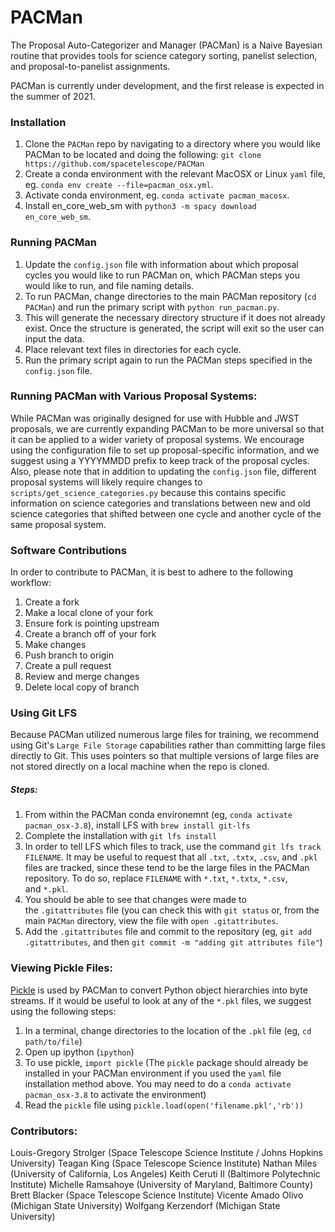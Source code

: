 # PACMan
The Proposal Auto-Categorizer and Manager (PACMan) is a Naive Bayesian routine that provides tools for science category sorting, panelist selection, and proposal-to-panelist assignments.

PACMan is currently under development, and the first release is expected in the summer of 2021.

### Installation
1. Clone the `PACMan` repo by navigating to a directory where you would like PACMan to be located and doing the following:
`git clone https://github.com/spacetelescope/PACMan`
2. Create a conda environment with the relevant MacOSX or Linux `yaml` file, eg. `conda env create --file=pacman_osx.yml`.
3. Activate conda environment, eg. `conda activate pacman_macosx`.
4. Install en_core_web_sm with `python3 -m spacy download en_core_web_sm`.

### Running PACMan
1. Update the `config.json` file with information about which proposal cycles you would like to run PACMan on, which PACMan steps you would like to run, and file naming details.
2. To run PACMan, change directories to the main PACMan repository (`cd PACMan`) and run the primary script with `python run_pacman.py`.
3. This will generate the necessary directory structure if it does not already exist. Once the structure is generated, the script will exit so the user can input the data.
4. Place relevant text files in directories for each cycle.
5. Run the primary script again to run the PACMan steps specified in the `config.json` file. 

### Running PACMan with Various Proposal Systems:
While PACMan was originally designed for use with Hubble and JWST proposals, we are currently expanding PACMan to be more universal so that it can be applied to a wider variety of proposal systems. We encourage using the configuration file to set up proposal-specific information, and we suggest using a YYYYMMDD prefix to keep track of the proposal cycles. Also, please note that in addition to updating the `config.json` file, different proposal systems will likely require changes to `scripts/get_science_categories.py` because this contains specific information on science categories and translations between new and old science categories that shifted between one cycle and another cycle of the same proposal system. 

### Software Contributions
In order to contribute to PACMan, it is best to adhere to the following workflow:
1. Create a fork
2. Make a local clone of your fork
3. Ensure fork is pointing upstream
4. Create a branch off of your fork
5. Make changes
6. Push branch to origin
7. Create a pull request
8. Review and merge changes
9. Delete local copy of branch

### Using Git LFS

Because PACMan utilized numerous large files for training, we recommend using Git's `Large File Storage` capabilities rather than committing large files directly to Git. This uses pointers so that multiple versions of large files are not stored directly on a local machine when the repo is cloned.

##### Steps:
1) From within the PACMan conda environemnt (eg, `conda activate pacman_osx-3.8`), install LFS with `brew install git-lfs`
2) Complete the installation with `git lfs install`
3) In order to tell LFS which files to track, use the command `git lfs track FILENAME`. It may be useful to request that all `.txt`, `.txtx`, `.csv`, and `.pkl` files are tracked, since these tend to be the large files in the PACMan repository. To do so, replace `FILENAME` with `*.txt`, `*.txtx`, `*.csv`, and `*.pkl`.
4) You should be able to see that changes were made to the `.gitattributes` file (you can check this with `git status` or, from the main `PACMan` directory, view the file with `open .gitattributes`.
5) Add the `.gitattributes` file and commit to the repository (eg, `git add .gitattributes`, and then `git commit -m "adding git attributes file"`)

### Viewing Pickle Files:
[Pickle](https://docs.python.org/3/library/pickle.html#) is used by PACMan to convert Python object hierarchies into byte streams. If it would be useful to look at any of the `*.pkl` files, we suggest using the following steps:
1) In a terminal, change directories to the location of the `.pkl` file (eg, `cd path/to/file`)
2) Open up ipython (`ipython`)
3) To use pickle, `import pickle` (The `pickle` package should already be installed in your PACMan environment if you used the `yaml` file installation method above. You may need to do a `conda activate pacman_osx-3.8` to activate the environment)
4) Read the `pickle` file using `pickle.load(open('filename.pkl','rb'))`

### Contributors:
Louis-Gregory Strolger (Space Telescope Science Institute / Johns Hopkins University)
Teagan King (Space Telescope Science Institute)
Nathan Miles (University of California, Los Angeles)
Keith Ceruti II (Baltimore Polytechnic Institute)
Michelle Ramsahoye (University of Maryland, Baltimore County)
Brett Blacker (Space Telescope Science Institute)
Vicente Amado Olivo (Michigan State University)
Wolfgang Kerzendorf (Michigan State University)
